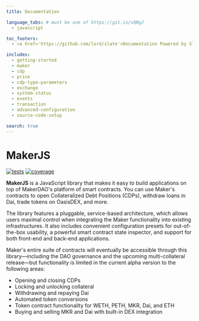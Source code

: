 ```yaml
---
title: Documentation

language_tabs: # must be one of https://git.io/vQNgJ
  - javascript

toc_footers:
  - <a href='https://github.com/lord/slate'>Documentation Powered by Slate</a>

includes:
  - getting-started
  - maker
  - cdp
  - price
  - cdp-type-parameters
  - exchange
  - system-status
  - events
  - transaction
  - advanced-configuration
  - source-code-setup

search: true
---
```


# MakerJS

[![tests][tests]][tests-url]
[![coverage][cover]][cover-url]

**MakerJS** is a JavaScript library that makes it easy to build applications on top of MakerDAO's platform of smart contracts. You can use Maker's contracts to open Collateralized Debt Positions (CDPs), withdraw loans in Dai, trade tokens on OasisDEX, and more.

The library features a pluggable, service-based architecture, which allows users maximal control when integrating the Maker functionality into existing infrastructures. It also includes convenient configuration presets for out-of-the-box usability, a powerful smart contract state inspector, and support for both front-end and back-end applications.

Maker's entire suite of contracts will eventually be accessible through this library—including the DAO governance and the upcoming multi-collateral release—but functionality is limited in the current alpha version to the following areas:

* Opening and closing CDPs
* Locking and unlocking collateral
* Withdrawing and repaying Dai
* Automated token conversions
* Token contract functionality for WETH, PETH, MKR, Dai, and ETH
* Buying and selling MKR and Dai with built-in DEX integration

[tests]: http://img.shields.io/travis/jluccisano/webpack-es6-boilerplate.svg
[tests-url]: https://travis-ci.org/jluccisano/webpack-es6-boilerplate
[cover]: https://codecov.io/gh/jluccisano/webpack-es6-boilerplate/branch/master/graph/badge.svg
[cover-url]: https://codecov.io/gh/jluccisano/webpack-es6-boilerplate
